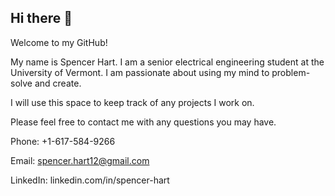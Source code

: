 ## Hi there 👋

Welcome to my GitHub! 

My name is Spencer Hart. I am a senior electrical engineering student at the University of Vermont. I am passionate about using my mind to problem-solve and create.

I will use this space to keep track of any projects I work on.

Please feel free to contact me with any questions you may have.

Phone: +1-617-584-9266

Email: spencer.hart12@gmail.com

LinkedIn: linkedin.com/in/spencer-hart
